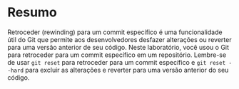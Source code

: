 # Resumo

Retroceder (rewinding) para um commit específico é uma funcionalidade útil do Git que permite aos desenvolvedores desfazer alterações ou reverter para uma versão anterior de seu código. Neste laboratório, você usou o Git para retroceder para um commit específico em um repositório. Lembre-se de usar `git reset` para retroceder para um commit específico e `git reset --hard` para excluir as alterações e reverter para uma versão anterior do seu código.
